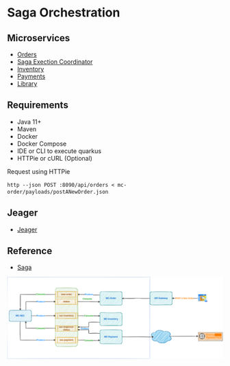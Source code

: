# Saga Orchestration

## Microservices

- [Orders](https://github.com/andrelsf/mc-orders.git)
- [Saga Exection Coordinator](https://github.com/andrelsf/mc-sec.git)
- [Inventory](https://github.com/andrelsf/mc-inventory.git)
- [Payments](https://github.com/andrelsf/mc-payments.git)
- [Library](https://github.com/andrelsf/mc-lib.git)
## Requirements
- Java 11+
- Maven
- Docker
- Docker Compose
- IDE or CLI to execute quarkus
- HTTPie or cURL (Optional)

Request using HTTPie
```shell
http --json POST :8090/api/orders < mc-order/payloads/postANewOrder.json
```

## Jeager

- [Jeager](http://localhost:16686/search)

## Reference
* [Saga](https://microservices.io/patterns/data/saga.html)

![Saga Orchestration](images/SagaExecutionCoordinator.png)
